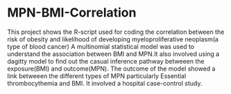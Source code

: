 # MPN-BMI-Correlation
This project shows the R-script used for coding the correlation between the risk of obesity and likelihood of developing myeloproliferative neoplasm(a type of blood cancer)
A multinomial statistical model was used to understand the association between BMI and MPN.It also involved using a dagitty model to find out the casual inference pathway betweeen the exposure(BMI) and outcome(MPN).
The outcome of the model showed a link betweeen the different types of MPN particularly Essential thrombocythemia and BMI. It involved a hospital case-control study.
